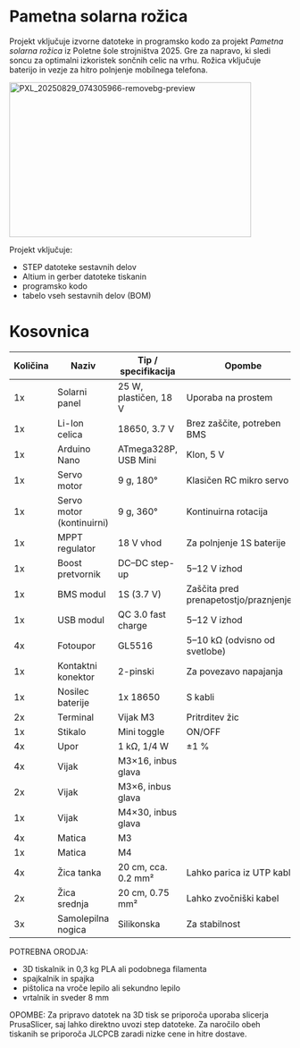 # Pametna solarna rožica
Projekt vključuje izvorne datoteke in programsko kodo za projekt *Pametna solarna rožica* iz Poletne šole strojništva 2025.
Gre za napravo, ki sledi soncu za optimalni izkoristek sončnih celic na vrhu. Rožica vključuje baterijo in vezje za hitro polnjenje mobilnega telefona.

<img width="433" height="277" alt="PXL_20250829_074305966-removebg-preview" src="https://github.com/user-attachments/assets/a3a3a2fd-c664-480c-b5bd-be5128690955" />

Projekt vključuje:

* STEP datoteke sestavnih delov
* Altium in gerber datoteke tiskanin
* programsko kodo
* tabelo vseh sestavnih delov (BOM)

# Kosovnica

| Količina | Naziv                          | Tip / specifikacija                 | Opombe                                   | Povezava |
|----------|--------------------------------|--------------------------------------|------------------------------------------|----------|
| 1x       | Solarni panel                  | 25 W, plastičen, 18 V                | Uporaba na prostem                       | [link](https://a.aliexpress.com/_EzS1qQS) |
| 1x       | Li-Ion celica                  | 18650, 3.7 V                         | Brez zaščite, potreben BMS               | [link](https://a.aliexpress.com/_EvOZci2) |
| 1x       | Arduino Nano                   | ATmega328P, USB Mini                 | Klon, 5 V                                | [link](https://a.aliexpress.com/_Ez3uUz9) |
| 1x       | Servo motor                    | 9 g, 180°                            | Klasičen RC mikro servo                  | [link](https://a.aliexpress.com/_EwxFJdM) |
| 1x       | Servo motor (kontinuirni)      | 9 g, 360°                            | Kontinuirna rotacija                     | [link](https://a.aliexpress.com/_EwxFJdM) |
| 1x       | MPPT regulator                 | 18 V vhod                            | Za polnjenje 1S baterije                 | [link](https://a.aliexpress.com/_EH76ZsS) |
| 1x       | Boost pretvornik               | DC–DC step-up                        | 5–12 V izhod                             | [link](https://a.aliexpress.com/_Ev8sKLp) |
| 1x       | BMS modul                      | 1S (3.7 V)                           | Zaščita pred prenapetostjo/praznjenjem   | [link](https://a.aliexpress.com/_EJhuM38) |
| 1x       | USB modul                      | QC 3.0 fast charge                   | 5–12 V izhod                             | [link](https://a.aliexpress.com/_EI1u6Ka) |
| 4x       | Fotoupor                       | GL5516                               | 5–10 kΩ (odvisno od svetlobe)            | [link](https://a.aliexpress.com/_EzRV2TM) |
| 1x       | Kontaktni konektor             | 2-pinski                             | Za povezavo napajanja                    | [link](https://a.aliexpress.com/_Ex5KoGA) |
| 1x       | Nosilec baterije               | 1x 18650                             | S kabli                                  | [link](https://a.aliexpress.com/_EykRIGO) |
| 2x       | Terminal                       | Vijak M3                             | Pritrditev žic                           | [link](https://a.aliexpress.com/_EGEYttG) |
| 1x       | Stikalo                        | Mini toggle                          | ON/OFF                                   | [link](https://a.aliexpress.com/_EIrwWxU) |
| 4x       | Upor                           | 1 kΩ, 1/4 W                          | ±1 %                                     | [link](https://a.aliexpress.com/_EH9VMBM) |
| 4x       | Vijak                          | M3×16, inbus glava                   |                                           | – |
| 2x       | Vijak                          | M3×6, inbus glava                    |                                           | – |
| 1x       | Vijak                          | M4×30, inbus glava                   |                                           | – |
| 4x       | Matica                         | M3                                   |                                           | – |
| 1x       | Matica                         | M4                                   |                                           | – |
| 4x       | Žica tanka                     | 20 cm, cca. 0.2 mm²                  | Lahko parica iz UTP kabla                | – |
| 2x       | Žica srednja                   | 20 cm, 0.75 mm²                      | Lahko zvočniški kabel                    | – |
| 3x       | Samolepilna nogica             | Silikonska                           | Za stabilnost                            | – |


POTREBNA ORODJA:
* 3D tiskalnik in 0,3 kg PLA ali podobnega filamenta
* spajkalnik in spajka
* pištolica na vroče lepilo ali sekundno lepilo
* vrtalnik in sveder 8 mm

OPOMBE:
Za pripravo datotek na 3D tisk se priporoča uporaba slicerja PrusaSlicer, saj lahko direktno uvozi step datoteke.
Za naročilo obeh tiskanih se priporoča JLCPCB zaradi nizke cene in hitre dostave.
